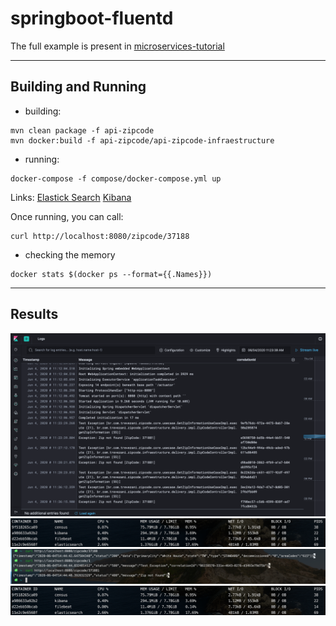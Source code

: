 # springboot-fluentd

The full example is present in [microservices-tutorial](https://github.com/trevezani/microservices-tutorial)

***

## Building and Running

* building:
```
mvn clean package -f api-zipcode
mvn docker:build -f api-zipcode/api-zipcode-infraestructure
```
* running:
```
docker-compose -f compose/docker-compose.yml up
```

Links: [Elastick Search](http://localhost:9200) [Kibana](http://localhost:5601)

Once running, you can call:
```
curl http://localhost:8080/zipcode/37188
```
* checking the memory
```
docker stats $(docker ps --format={{.Names}})
```

***

## Results

<img src="docs/images/kibana_logs.png" alt="kibana_logs.png">
<img src="docs/images/console_stats.png" alt="console_stats.png">
<img src="docs/images/console_curl.png" alt="console_curl.png">
<img src="docs/images/console_stats.png" alt="console_stats.png">
